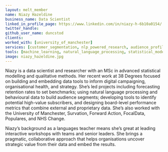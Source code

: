 ```yaml
---
layout: melt_member
name: Niazy Hazeldine
business_name: Data Scientist
linked_in_profile_page: https://www.linkedin.com/in/niazy-h-6b10a0154/
twitter_handle: 
github_user_name: duncstod
clients: 
worked_with: [university_of_manchester]
services: [customer_segmentation, nlp_powered_research, audience_profiling]
tools: [machine_learning, natural_language_processing, statistical_modelling, topic_modelling, python]
image: niazy_hazeldine.jpg
---
```


Niazy is a data scientist and researcher with an MSc in advanced statistical modelling and qualitative methods. Her recent work at 38 Degrees focused on building and embedding data tools to inform digital campaigning, organisational health, and strategy. She’s led projects including forecasting retention rates to set benchmarks; using natural language processing and behavioural data to build audience segments; developing tools to identify potential high-value subscribers, and designing board-level performance metrics that combine external and proprietary data. She’s also worked with the University of Manchester, Survation, Forward Action, FocalData, Populares, and NHS Change.

Niazy’s background as a languages teacher means she’s great at leading interactive workshops with teams and senior leaders. She brings a pragmatic, collaborative approach that helps organisations uncover strategic value from their data and embed the results.


